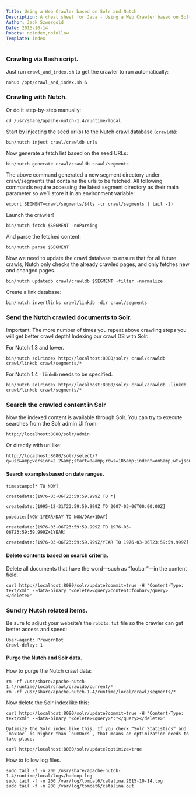 ```yaml
---
Title: Using a Web Crawler based on Solr and Nutch
Description: A cheat sheet for Java - Using a Web Crawler based on Solr and Nutch related items.
Author: Jack Szwergold
Date: 2015-10-14
Robots: noindex,nofollow
Template: index
---
```


### Crawling via Bash script.

Just run `crawl_and_index.sh` to get the crawler to run automatically:

    nohup /opt/crawl_and_index.sh &

### Crawling with Nutch.

Or do it step-by-step manually:

    cd /usr/share/apache-nutch-1.4/runtime/local

Start by injecting the seed url(s) to the Nutch crawl database (`crawldb`):

    bin/nutch inject crawl/crawldb urls

Now generate a fetch list based on the seed URLs:

    bin/nutch generate crawl/crawldb crawl/segments

The above command generated a new segment directory under crawl/segments that contains the urls to be fetched. All following commands require accessing the latest segment directory as their main parameter so we’ll store it in an environment variable:

    export SEGMENT=crawl/segments/$(ls -tr crawl/segments | tail -1)

Launch the crawler!

    bin/nutch fetch $SEGMENT -noParsing

And parse the fetched content:

    bin/nutch parse $SEGMENT

Now we need to update the crawl database to ensure that for all future crawls, Nutch only checks the already crawled pages, and only fetches new and changed pages.

    bin/nutch updatedb crawl/crawldb $SEGMENT -filter -normalize

Create a link database:

    bin/nutch invertlinks crawl/linkdb -dir crawl/segments

### Send the Nutch crawled documents to Solr.

Important: The more number of times you repeat above crawling steps you will get better crawl depth! Indexing our crawl DB with Solr.

For Nutch 1.3 and lower.

    bin/nutch solrindex http://localhost:8080/solr/ crawl/crawldb crawl/linkdb crawl/segments/*

For Nutch 1.4 `-linkdb` needs to be specified.

    bin/nutch solrindex http://localhost:8080/solr/ crawl/crawldb -linkdb crawl/linkdb crawl/segments/*

### Search the crawled content in Solr

Now the indexed content is available through Solr. You can try to execute searches from the Solr admin UI from:

    http://localhost:8080/solr/admin

Or directly with url like:

    http://localhost:8080/solr/select/?q=usc&amp;version=2.2&amp;start=0&amp;rows=10&amp;indent=on&amp;wt=json

#### Search examplesbased on date ranges.

    timestamp:[* TO NOW]

    createdate:[1976-03-06T23:59:59.999Z TO *]

    createdate:[1995-12-31T23:59:59.999Z TO 2007-03-06T00:00:00Z]

    pubdate:[NOW-1YEAR/DAY TO NOW/DAY+1DAY]

    createdate:[1976-03-06T23:59:59.999Z TO 1976-03-06T23:59:59.999Z+1YEAR]

    createdate:[1976-03-06T23:59:59.999Z/YEAR TO 1976-03-06T23:59:59.999Z]

#### Delete contents based on search criteria.

Delete all documents that have the word—such as “foobar”—in the content field.

    curl http://localhost:8080/solr/update?commit=true -H "Content-Type: text/xml" --data-binary '<delete><query>content:foobar</query></delete>'

### Sundry Nutch related items.

Be sure to adjust your website’s the `robots.txt` file so the crawler can get better access and speed:

    User-agent: PrewornBot
    Crawl-delay: 1

#### Purge the Nutch and Solr data.

How to purge the Nutch crawl data:

    rm -rf /usr/share/apache-nutch-1.4/runtime/local/crawl/crawldb/current/*
    rm -rf /usr/share/apache-nutch-1.4/runtime/local/crawl/segments/*

Now delete the Solr index like this:

    curl http://localhost:8080/solr/update?commit=true -H "Content-Type: text/xml" --data-binary '<delete><query>*:*</query></delete>'

    Optimize the Solr index like this. If you check “Solr Statistics” and `maxDoc` is higher than `numDocs`, that means an optimization needs to take place.

    curl http://localhost:8080/solr/update?optimize=true

How to follow log files.

    sudo tail -f -n 200 /usr/share/apache-nutch-1.4/runtime/local/logs/hadoop.log
    sudo tail -f -n 200 /var/log/tomcat6/catalina.2015-10-14.log
    sudo tail -f -n 200 /var/log/tomcat6/catalina.out
